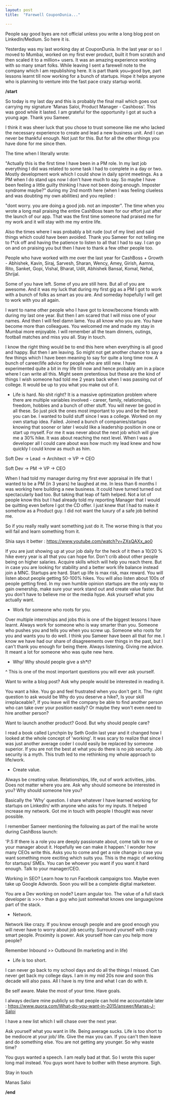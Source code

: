 ```yaml
---
layout: post
title:  "Farewell CouponDunia..."

---
```


People say good byes are not official unless you write a long blog post on LinkedIn/Medium. So here it is.

Yesterday was my last working day at CouponDunia. In the last year or so I moved to Mumbai, worked on my first ever product, built it from scratch and then scaled it to a million+ users. It was an amazing experience working with so many smart folks. While leaving I sent a farewell note to the company which I am republishing here. It is part thank you+good bye, part lessons learnt till now working for a bunch of startups. Hope it helps anyone who is planning to venture into the fast pace crazy startup world.

**/start**

So today is my last day and this is probably the final mail which goes out carrying my signature 'Manas Saloi, Product Manager - Cashboss'. This was good while it lasted. I am grateful for the opportunity I got at such a young age. Thank you Sameer.

I think it was sheer luck that you chose to trust someone like me who lacked the necessary experience to create and lead a new business unit. And I can never be thankful enough. Not just for this. But for all the other things you have done for me since then.

The time when I literally wrote:

"Actually this is the first time I have been in a PM role. In my last job everything I did was related to some task I had to complete in a day or two. Mostly development work which I could show in daily sprint meetings. As a PM when I do stand ups now I don't have much to say. So maybe I have been feeling a little guilty thinking I have not been doing enough. Imposter syndrome maybe?"
during my 2nd month here (when I was feeling clueless and was doubting my own abilities) and you replied :

"dont worry. you are doing a good job. not an imposter".
The time when you wrote a long mail praising the entire CashBoss team for our effort just after the launch of our app. That was the first time someone had praised me for my work and it will stay with me my entire life.

Also the times where I was probably a bit rude (out of my line) and said things which could have been avoided. Thank you Sameer for not telling me to f*ck off and having the patience to listen to all that I had to say. I can go on and on praising you but then I have to thank a few other people too.

People who have worked with me over the last year for CashBoss + Growth - Abhishek, Kavin, Siraj, Sarvesh, Sharan, Wency, Amey, Girish, Aamna, Rito, Sanket, Gopi, Vishal, Bharat, Udit, Abhishek Bansal, Komal, Nehal, Shrijal.

Some of you have left. Some of you are still here. But all of you are awesome. And it was my luck that during my first gig as a PM I got to work with a bunch of folks as smart as you are. And someday hopefully I will get to work with you all again.

I want to name other people who I have got to know/become friends with during my last one year. But then I am scared that I will miss one of your names. And then I will feel damn lame. You all know who you are. You have become more than colleagues. You welcomed me and made my stay in Mumbai more enjoyable. I will remember all the team dinners, outings, football matches and miss you all. Stay in touch.

I know the right thing would be to end this here when everything is all good and happy. But then I am leaving. So might not get another chance to say a few things which I have been meaning to say for quite a long time now. A bunch of career/life advice for people who are still new. I have experimented quite a bit in my life till now and hence probably am in a place where I can write all this. Might seem pretentious but these are the kind of things I wish someone had told me 2 years back when I was passing out of college. It would be up to you what you make out of it.

-  Life is hard. No shit right? It is a massive optimization problem where there are multiple variables involved - career, family, relationships, freedom, hobbies and a bunch of other stuff. You will never be good in all these. So just pick the ones most important to you and be the best you can be. I wanted to build stuff since I was a college. Worked on my own startup idea. Failed. Joined a bunch of companies/startups knowing that sooner or later I would like a leadership position in one or start up myself. For me it was never about the next job which will give me a 30% hike. It was about reaching the next level. When I was a developer all I could care about was how much my lead knew and how quickly I could know as much as him.

Soft Dev -> Lead -> Architect -> VP -> CEO

Soft Dev -> PM -> VP -> CEO

When I had told my manager during my first ever appraisal in life that I wanted to be a PM (in 3 years) he laughed at me. In less than 6 months I was working here building a new business. It could have turned turned out spectacularly bad too. But taking that leap of faith helped. Not a lot of people know this but I had already told my reporting Manager that I would be quitting even before I got the CD offer. I just knew that I had to make it somehow as a Product guy. I did not want the luxury of a safe job behind me.

So if you really really want something just do it. The worse thing is that you will fail and learn something from it.

Shia says it better : https://www.youtube.com/watch?v=ZXsQAXx_ao0

If you are just showing up at your job daily for the heck of it then a 10/20 % hike every year is all that you can hope for. Don't crib about other people being on higher salaries. Acquire skills which will help you reach there. But in case you are looking for stability and a better work life balance instead join a MNC. Startups are hard. Start up life is max risk, max reward. You will listen about people getting 50-100% hikes. You will also listen about 100s of people getting fired. In my own humble opinion startups are the only way to gain ownership, make sure your work stand out and create value faster. But you don't have to believe me or the media hype. Ask yourself what you actually want.

-  Work for someone who roots for you.

Over multiple internships and jobs this is one of the biggest lessons I have learnt. Always work for someone who is way smarter than you. Someone who pushes you and tells you when you screw up. Someone who roots for you and wants you to do well. I think you Sameer have been all that for me. I know we have had our share of disagreements over things in the past, but I can't thank you enough for being there. Always listening. Giving me advice. It meant a lot for someone who was quite new here.

-  Why/ Why should people give a sh*t?

^ This is one of the most important questions you will ever ask yourself.

Want to write a blog post? Ask why people would be interested in reading it.

You want a hike. You go and feel frustrated when you don't get it. The right question to ask would be Why do you deserve a hike?, Is your skill irreplaceable?, If you leave will the company be able to find another person who can take over your position easily? Or maybe they won't even need to hire another person?

Want to launch another product? Good. But why should people care?

I read a book called Lynchpin by Seth Godin last year and it changed how I looked at the whole concept of 'working'. It was scary to realize that since I was just another average coder I could easily be replaced by someone superior. If you are not the best at what you do there is no job security. Job security is a myth. This truth led to me rethinking my whole approach to life/work.

-  Create value.

Always be creating value. Relationships, life, out of work activities, jobs. Does not matter where you are. Ask why should someone be interested in you? Why should someone hire you?

Basically the 'Why' question. I share whatever I have learned working for startups on LinkedIn/ with anyone who asks for my inputs. It helped increase my network. Got me in touch with people I thought was never possible.

I remember Sameer mentioning the following as part of the mail he wrote during CashBoss launch:

'P.S If there is a role you are deeply passionate about, come talk to me or your manager about it. Hopefully we can make it happen.'
I wonder how many CEOs write this. Asks you to come and get a role change in case you want something more exciting which suits you. This is the magic of working for startups/ SMEs. You can be whoever you want if you want it hard enough. Talk to your manager/CEO.

Working in SEO? Learn how to run Facebook campaigns too. Maybe even take up Google Adwords. Soon you will be a complete digital marketeer.

You are a Dev working on node? Learn angular too. The value of a full stack developer is >>>> than a guy who just somewhat knows one language/one part of the stack.

-  Network.

Network like crazy. If you know enough people and are good enough you will never have to worry about job security. Surround yourself with crazy smart people. Proximity is power. Ask yourself how can you help more people?

Remember Inbound >> Outbound (In marketing and in life)

- Life is too short.

I can never go back to my school days and do all the things I missed. Can never get back my college days. I am in my mid 20s now and soon this decade will also pass. All I have is my time and what I can do with it.

Be self aware. Make the most of your time. Have goals.

I always declare mine publicly so that people can hold me accountable later : https://www.quora.com/What-do-you-want-in-2015/answer/Manas-J-Saloi

I have a new list which I will chase over the next year.

Ask yourself what you want in life. Being average sucks. Life is too short to be mediocre at your job/ life. Give the max you can. If you can't then leave and do something else. You are not getting any younger. So why waste time?

You guys wanted a speech. I am really bad at that. So I wrote this super long mail instead. You guys wont have to bother with these anymore. Sigh.

Stay in touch

Manas Saloi


**/end**
